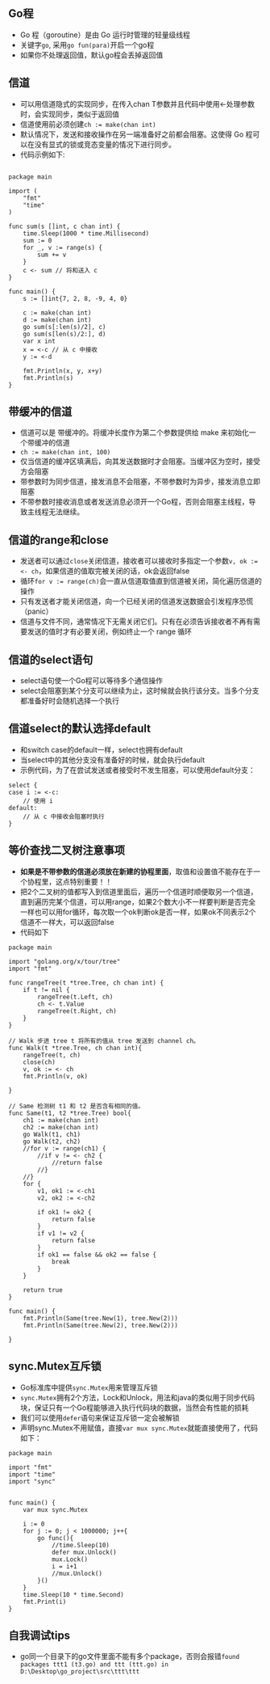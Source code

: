 ﻿## Go程
* Go 程（goroutine）是由 Go 运行时管理的轻量级线程
* 关键字`go`, 采用`go fun(para)`开启一个go程
* 如果你不处理返回值，默认go程会丢掉返回值
## 信道

* 可以用信道隐式的实现同步，在传入chan T参数并且代码中使用<-处理参数时，会实现同步，类似于返回值
* 信道使用前必须创建`ch := make(chan int)`
* 默认情况下，发送和接收操作在另一端准备好之前都会阻塞。这使得 Go 程可以在没有显式的锁或竞态变量的情况下进行同步。
* 代码示例如下:

```

package main

import (
	"fmt"
	"time"
)

func sum(s []int, c chan int) {
	time.Sleep(1000 * time.Millisecond)
	sum := 0
	for _, v := range(s) {
		sum += v
	}
	c <- sum // 将和送入 c
}

func main() {
	s := []int{7, 2, 8, -9, 4, 0}

	c := make(chan int)
	d := make(chan int)
	go sum(s[:len(s)/2], c)
	go sum(s[len(s)/2:], d)
	var x int
	x = <-c // 从 c 中接收
	y := <-d

	fmt.Println(x, y, x+y)
	fmt.Println(s)
}
```
## 带缓冲的信道
* 信道可以是 带缓冲的。将缓冲长度作为第二个参数提供给 make 来初始化一个带缓冲的信道
* `ch := make(chan int, 100)`
* 仅当信道的缓冲区填满后，向其发送数据时才会阻塞。当缓冲区为空时，接受方会阻塞
* 带参数时为同步信道，接发消息不会阻塞，不带参数时为异步，接发消息立即阻塞
* 不带参数时接收消息或者发送消息必须开一个Go程，否则会阻塞主线程，导致主线程无法继续。

## 信道的range和close
* 发送者可以通过`close`关闭信道，接收者可以接收时多指定一个参数`v, ok := <- ch`，如果信道的值取完被关闭的话，ok会返回false
* 循环`for v := range(ch)`会一直从信道取值直到信道被关闭，简化遍历信道的操作
* 只有发送者才能关闭信道，向一个已经关闭的信道发送数据会引发程序恐慌（panic）
* 信道与文件不同，通常情况下无需关闭它们。只有在必须告诉接收者不再有需要发送的值时才有必要关闭，例如终止一个 range 循环

## 信道的select语句
* select语句使一个Go程可以等待多个通信操作
* select会阻塞到某个分支可以继续为止，这时候就会执行该分支。当多个分支都准备好时会随机选择一个执行

## 信道select的默认选择default
* 和switch case的default一样，select也拥有default
* 当select中的其他分支没有准备好的时候，就会执行default
* 示例代码，为了在尝试发送或者接受时不发生阻塞，可以使用default分支：

```
select {
case i := <-c:
    // 使用 i
default:
    // 从 c 中接收会阻塞时执行
}
```

## 等价查找二叉树注意事项
* **如果是不带参数的信道必须放在新建的协程里面**，取值和设置值不能存在于一个协程里，这点特别重要！！
* 把2个二叉树的值都写入到信道里面后，遍历一个信道时顺便取另一个信道，直到遍历完某个信道，可以用range，如果2个数大小不一样要判断是否完全一样也可以用for循环，每次取一个ok判断ok是否一样，如果ok不同表示2个信道不一样大，可以返回false
* 代码如下

```
package main

import "golang.org/x/tour/tree"
import "fmt"

func rangeTree(t *tree.Tree, ch chan int) {
	if t != nil {
		rangeTree(t.Left, ch)
		ch <- t.Value
		rangeTree(t.Right, ch)
	}
}

// Walk 步进 tree t 将所有的值从 tree 发送到 channel ch。
func Walk(t *tree.Tree, ch chan int){
	rangeTree(t, ch)
	close(ch)
	v, ok := <- ch
	fmt.Println(v, ok)
	
}

// Same 检测树 t1 和 t2 是否含有相同的值。
func Same(t1, t2 *tree.Tree) bool{
	ch1 := make(chan int)
	ch2 := make(chan int)
	go Walk(t1, ch1)
	go Walk(t2, ch2)
	//for v := range(ch1) {
		//if v != <- ch2 {
			//return false
		//}
	//}
	for {
		v1, ok1 := <-ch1
		v2, ok2 := <-ch2
		
		if ok1 != ok2 {
			return false
		}
		if v1 != v2 {
			return false
		}
		if ok1 == false && ok2 == false {
			break
		}
	}
	
	return true
}

func main() {
	fmt.Println(Same(tree.New(1), tree.New(2)))
	fmt.Println(Same(tree.New(2), tree.New(2)))
	
}
```

## sync.Mutex互斥锁
* Go标准库中提供`sync.Mutex`用来管理互斥锁
* `sync.Mutex`拥有2个方法，Lock和Unlock，用法和java的类似用于同步代码块，保证只有一个Go程能够进入执行代码块的数据，当然会有性能的损耗
* 我们可以使用`defer`语句来保证互斥锁一定会被解锁
* 声明sync.Mutex不用赋值，直接`var mux sync.Mutex`就能直接使用了，代码如下：

```
package main

import "fmt"
import "time"
import "sync"


func main() {
	var mux sync.Mutex
	
	i := 0
	for j := 0; j < 1000000; j++{
		go func(){
			//time.Sleep(10)
			defer mux.Unlock()
			mux.Lock()
			i = i+1
			//mux.Unlock()
		}()
	}
	time.Sleep(10 * time.Second)
	fmt.Print(i)
}
```

## 自我调试tips
* go同一个目录下的go文件里面不能有多个package，否则会报错`found packages ttt1 (t3.go) and ttt (ttt.go) in D:\Desktop\go_project\src\ttt\ttt`
